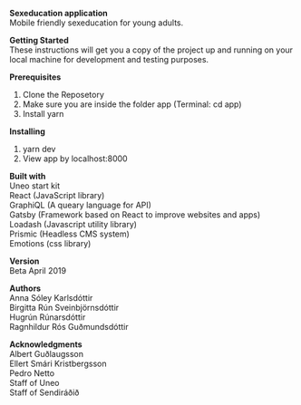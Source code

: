<b>Sexeducation application</b></br>
Mobile friendly sexeducation for young adults.

<b>Getting Started</b></br>
These instructions will get you a copy of the project up and running on your local machine for development and testing purposes.

<b>Prerequisites</b>
1. Clone the Reposetory
2. Make sure you are inside the folder app (Terminal: cd app)
2. Install yarn 

<b>Installing</b>
1. yarn dev
2. View app by localhost:8000

<b>Built with</b></br>
Uneo start kit</br>
React (JavaScript library)</br>
GraphiQL (A queary language for API)</br>
Gatsby (Framework based on React to improve websites and apps)</br>
Loadash (Javascript utility library)</br>
Prismic (Headless CMS system)</br>
Emotions (css library)

<b>Version</b></br>
Beta April 2019

<b>Authors</b></br>
Anna Sóley Karlsdóttir</br>
Birgitta Rún Sveinbjörnsdóttir</br>
Hugrún Rúnarsdóttir</br>
Ragnhildur Rós Guðmundsdóttir</br>

<b>Acknowledgments</b></br>
Albert Guðlaugsson</br>
Ellert Smári Kristbergsson</br>
Pedro Netto</br>
Staff of Uneo</br>
Staff of Sendiráðið</br>





